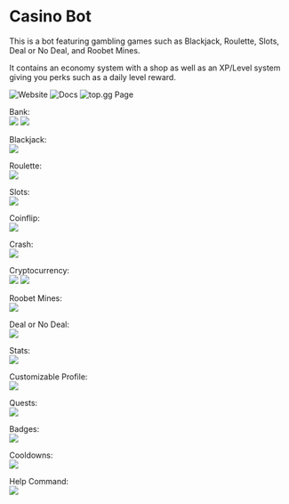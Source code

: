 # Casino Bot

This is a bot featuring gambling games such as Blackjack, Roulette, Slots, Deal or No Deal, and Roobet Mines. 

It contains an economy system with a shop as well as an XP/Level system giving you perks such as a daily level reward.

![Website](https://justingrah.am/)
![Docs](https://docs.justingrah.am/thecasino/)
![top.gg Page](https://top.gg/bot/585235000459264005)

Bank:  
![](https://i.imgur.com/Zf7pI8g.png)
![](https://i.imgur.com/QZydtf9.png)


Blackjack:  
![](https://i.imgur.com/I3ltOg3.png)
  
Roulette:  
![](https://i.imgur.com/rP3DpI5.png)
  
Slots:  
![](https://i.imgur.com/3jD5WVo.png)

Coinflip:  
![](https://i.imgur.com/tj1krzg.png)

Crash:  
![](https://i.imgur.com/egLuopL.png)

Cryptocurrency:  
![](https://i.imgur.com/i8MK8gk.png)
![](https://i.imgur.com/A5wjkIy.png)

Roobet Mines:  
![](https://i.imgur.com/XR5rU0I.png)

Deal or No Deal:  
![](https://i.imgur.com/ssAitqk.png)
  
Stats:  
![](https://i.imgur.com/IB7kCRo.png)

Customizable Profile:  
![](https://i.imgur.com/nIgjViy.png)

Quests:  
![](https://i.imgur.com/93B352Z.png)

Badges:  
![](https://i.imgur.com/P3YlZeM.png)

Cooldowns:  
![](https://i.imgur.com/xrlJtvQ.png)

Help Command:  
![](https://i.imgur.com/BEX45be.png)